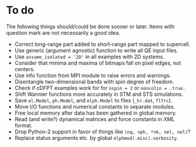 # To do

The following things should/could be done sooner or later. Items with question
mark are not necessarily a good idea.

* Correct long-range part added to short-range part mapped to supercell.
* Use generic (argument agnostic) function to write all QE input files.
* Use `assume_isolated = '2D'` in all examples with 2D systems.
* Consider that minima and maxima of bitmaps fall on pixel edges, not centers.
* Use info function from MPI module to raise errors and warnings.
* Disentangle two-dimensional bands with spin degree of freedom.
* Check if cDFPT examples work for for `nspin = 2` or `noncolin = .true.`
* Shift Wannier functions more accurately in STM and STS simulations.
* Save `el.Model`, `ph.Model`, and `elph.Model` to files (`_hr.dat`, `flfrc`).
* Move I/O functions and numerical constants to separate modules.
* Free local memory after data has been gathered in global memory.
* Read (and write?) dynamical matrices and force constants in XML format.
* Drop Python-2 support in favor of things like `(nq, nph, *nk, nel, nel)`?
* Replace status arguments etc. by global `elphmod(.misc).verbosity`.
